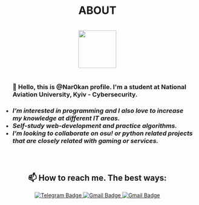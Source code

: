 <h1 align="center">ABOUT</h1><br/>
<div id="header" align="center">
  <img src="https://media2.giphy.com/media/SHjOSDkKZ18qOHA5B5/giphy.gif?cid=ecf05e47aqibok6qgzftt6cgpjs14a6peck8mnqbpmf4bmmd&ep=v1_gifs_related&rid=giphy.gif&ct=s" width="100"/>
</div><br/>

<h3>
  <ul>
  👋 <strong>Hello, this is @Nar0kan profile.</strong> I'm a student at National Aviation University, Kyiv - Cybersecurity.
  <br/>
  <h5>
    <li> I’m interested in programming and I also love to increase my knowledge at different IT areas.</li>
    <li> Self-study web-development and practice algorithms.</li>
    <li> I’m looking to collaborate on osu! or python related projects that are closely related with gaming or services.</li>
    </ul>
  </h5>
</h3>
  
<br/>
<div id="badges" align="center">
  <h2>📫 How to reach me. The best ways:</h2>
  <a href="https://t.me/Nar0kan">
    <img src="https://img.shields.io/badge/Telegram-@Nar0kan-blue?logo=telegram&logoColor=white&style=for-the-badge" alt="Telegram Badge"/>
  </a>
  <a href="nick.kirichenko.dev@gmail.com">
    <img src="https://img.shields.io/badge/Gmail-nick.kirichenko.dev@gmail.com-red?logo=gmail&logoColor=white&style=for-the-badge" alt="Gmail Badge"/>
  </a>
  <a href="https://www.linkedin.com/in/nikita-kirichenko-781062251/">
    <img src="https://img.shields.io/badge/Linkedin-Nikita_Kirichenko-lightblue?logo=gmail&logoColor=white&style=for-the-badge" alt="Gmail Badge"/>
  </a>
</div>

<!---
Nar0kan/Nar0kan is a ✨ special ✨ repository because its `README.md` (this file) appears on your GitHub profile.
You can click the Preview link to take a look at your changes.
--->
